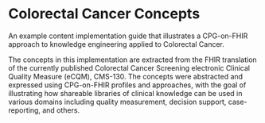 # Colorectal Cancer Concepts

An example content implementation guide that illustrates a CPG-on-FHIR approach to
knowledge engineering applied to Colorectal Cancer.

The concepts in this implementation are extracted from the FHIR translation of the
currently published Colorectal Cancer Screening electronic Clinical Quality Measure (eCQM),
CMS-130. The concepts were abstracted and expressed using CPG-on-FHIR profiles and
approaches, with the goal of illustrating how shareable libraries of clinical knowledge
can be used in various domains including quality measurement, decision support, case-reporting,
and others.
